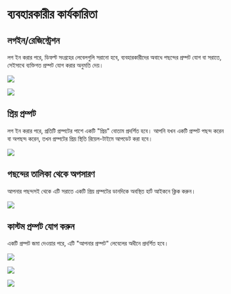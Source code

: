 # ব্যবহারকারীর কার্যকারিতা

## লগইন/রেজিস্ট্রেশন

লগ ইন করার পরে, ডিফল্ট সংগ্রহের লেবেলগুলি সরানো হবে, ব্যবহারকারীদের অবাধে পছন্দের প্রম্পট যোগ বা সরাতে, সেইসাথে ব্যক্তিগত প্রম্পট যোগ করার অনুমতি দেয়।

![](https://img.newzone.top/2023-06-05-13-51-23.png?imageMogr2/format/webp/thumbnail/500x)

![](https://img.newzone.top/2023-06-05-13-53-20.png?imageMogr2/format/webp)

## প্রিয় প্রম্পট

লগ ইন করার পরে, প্রতিটি প্রম্পটের পাশে একটি "প্রিয়" বোতাম প্রদর্শিত হবে। আপনি যখন একটি প্রম্পট পছন্দ করেন বা অপছন্দ করেন, তখন প্রম্পটের প্রিয় স্থিতি রিয়েল-টাইমে আপডেট করা হবে।

![](https://img.newzone.top/2023-06-05-13-56-01.png?imageMogr2/format/webp/thumbnail/500x)

## পছন্দের তালিকা থেকে অপসারণ

আপনার পছন্দসই থেকে এটি সরাতে একটি প্রিয় প্রম্পটের ডানদিকে অবস্থিত হার্ট আইকনে ক্লিক করুন।

![](https://img.newzone.top/2023-06-05-13-57-27.png?imageMogr2/format/webp/thumbnail/500x)

## কাস্টম প্রম্পট যোগ করুন

একটি প্রম্পট জমা দেওয়ার পরে, এটি "আপনার প্রম্পট" লেবেলের অধীনে প্রদর্শিত হবে।

![](https://img.newzone.top/2023-06-05-13-58-16.png?imageMogr2/format/webp/thumbnail/500x)

![](https://img.newzone.top/2023-06-05-14-06-09.png?imageMogr2/format/webp)

![](https://img.newzone.top/2023-06-05-14-08-52.png?imageMogr2/format/webp/thumbnail/500x)

